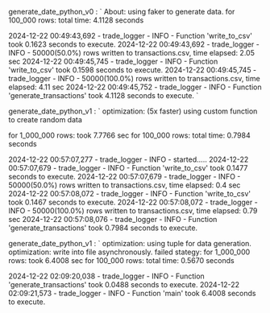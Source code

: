 generate_date_python_v0 : 
`
About: using faker to generate data.
for 100_000 rows: total time: 4.1128 seconds

2024-12-22 00:49:43,692 - trade_logger - INFO - Function 'write_to_csv' took 0.1623 seconds to execute.
2024-12-22 00:49:43,692 - trade_logger - INFO - 50000(50.0%) rows written to transactions.csv, time elapsed: 2.05 sec
2024-12-22 00:49:45,745 - trade_logger - INFO - Function 'write_to_csv' took 0.1598 seconds to execute.
2024-12-22 00:49:45,745 - trade_logger - INFO - 50000(100.0%) rows written to transactions.csv, time elapsed: 4.11 sec
2024-12-22 00:49:45,752 - trade_logger - INFO - Function 'generate_transactions' took 4.1128 seconds to execute.
`

generate_date_python_v1 : 
`
optimization: (5x faster) using custom function to create random data

for 1_000_000 rows: took 7.7766 sec
for 100_000 rows: total time: 0.7984 seconds

2024-12-22 00:57:07,277 - trade_logger - INFO - started.....
2024-12-22 00:57:07,679 - trade_logger - INFO - Function 'write_to_csv' took 0.1477 seconds to execute.
2024-12-22 00:57:07,679 - trade_logger - INFO - 50000(50.0%) rows written to transactions.csv, time elapsed: 0.4 sec
2024-12-22 00:57:08,072 - trade_logger - INFO - Function 'write_to_csv' took 0.1467 seconds to execute.
2024-12-22 00:57:08,072 - trade_logger - INFO - 50000(100.0%) rows written to transactions.csv, time elapsed: 0.79 sec
2024-12-22 00:57:08,076 - trade_logger - INFO - Function 'generate_transactions' took 0.7984 seconds to execute.



generate_date_python_v1 : 
`
optimization: using tuple for data generation.
optimization: write into file asynchronously.
failed stategy: 
for 1_000_000 rows: took 6.4008 sec
for 100_000 rows: total time: 0.5670 seconds



2024-12-22 02:09:20,038 - trade_logger - INFO - Function 'generate_transactions' took 0.0488 seconds to execute.
2024-12-22 02:09:21,573 - trade_logger - INFO - Function 'main' took 6.4008 seconds to execute.